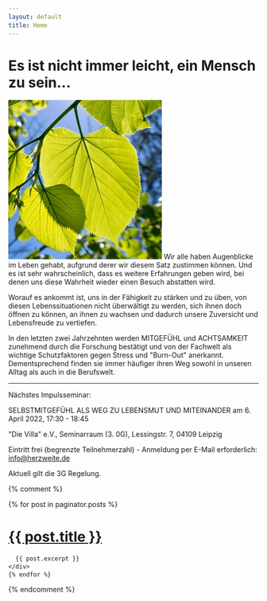 ```yaml
---
layout: default
title: Home
---
```



<h1 class="space-below-1">Es ist nicht immer leicht, ein Mensch zu sein...</h1>


![Bild zur Home Page](/images/home.jpg)
Wir alle haben Augenblicke im Leben gehabt, aufgrund derer wir diesem Satz zustimmen können.
Und es ist sehr wahrscheinlich, dass es weitere Erfahrungen geben wird, bei denen uns diese Wahrheit wieder einen Besuch abstatten wird.

Worauf es ankommt ist, uns in der Fähigkeit zu stärken und zu üben, von diesen Lebenssituationen nicht überwältigt zu werden, sich ihnen doch öffnen zu können, an ihnen zu wachsen und dadurch unsere Zuversicht und Lebensfreude zu vertiefen.

In den letzten zwei Jahrzehnten werden MITGEFÜHL und ACHTSAMKEIT zunehmend durch die Forschung bestätigt und von der Fachwelt als wichtige Schutzfaktoren gegen Stress und "Burn-Out" anerkannt. Dementsprechend finden sie immer häufiger ihren Weg sowohl in unseren Alltag als auch in die Berufswelt.

--------------------------------------------------------------------

Nächstes Impulsseminar:

SELBSTMITGEFÜHL ALS WEG ZU LEBENSMUT UND MITEINANDER
am 6. April 2022, 17:30 - 18:45 

"Die Villa" e.V., Seminarraum (3. 0G), Lessingstr. 7, 04109 Leipzig

Eintritt frei (begrenzte Teilnehmerzahl) -
Anmeldung per E-Mail erforderlich: info@herzweite.de

Aktuell gilt die 3G Regelung.




{% comment %}
  <div class="posts">
    {% for post in paginator.posts %}
    <div class="post">
      <h1 class="post-title">
        <a href="{{ post.url }}">
          {{ post.title }}
        </a>
      </h1>

      {{ post.excerpt }}
    </div>
    {% endfor %}
  </div>
{% endcomment %}
